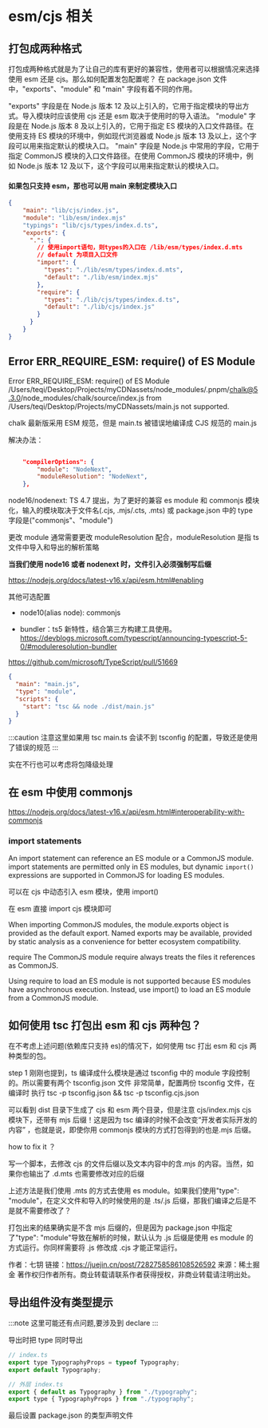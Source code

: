 # esm/cjs 相关

## 打包成两种格式

打包成两种格式就是为了让自己的库有更好的兼容性，使用者可以根据情况来选择使用 esm 还是 cjs。那么如何配置发包配置呢？
在 package.json 文件中，"exports"、"module" 和 "main" 字段有着不同的作用。

"exports" 字段是在 Node.js 版本 12 及以上引入的，它用于指定模块的导出方式。导入模块时应该使用 cjs 还是 esm 取决于使用时的导入语法。
"module" 字段是在 Node.js 版本 8 及以上引入的，它用于指定 ES 模块的入口文件路径。在使用支持 ES 模块的环境中，例如现代浏览器或 Node.js 版本 13 及以上，这个字段可以用来指定默认的模块入口。
"main" 字段是 Node.js 中常用的字段，它用于指定 CommonJS 模块的入口文件路径。在使用 CommonJS 模块的环境中，例如 Node.js 版本 12 及以下，这个字段可以用来指定默认的模块入口。

#### 如果包只支持 esm，那也可以用 main 来制定模块入口

```json title="package.json"
{
    "main": "lib/cjs/index.js",
    "module": "lib/esm/index.mjs"
    "typings": "lib/cjs/types/index.d.ts",
    "exports": {
      ".": {
        // 使用import语句，则types的入口在 /lib/esm/types/index.d.mts
        // default 为项目入口文件
        "import": {
          "types": "./lib/esm/types/index.d.mts",
          "default": "./lib/esm/index.mjs"
        },
        "require": {
          "types": "./lib/cjs/types/index.d.ts",
          "default": "./lib/cjs/index.js"
        }
      }
    }
}


```

## Error ERR_REQUIRE_ESM: require() of ES Module

Error ERR_REQUIRE_ESM: require() of ES Module /Users/teqi/Desktop/Projects/myCDNassets/node_modules/.pnpm/chalk@5.3.0/node_modules/chalk/source/index.js from /Users/teqi/Desktop/Projects/myCDNassets/main.js not supported.

chalk 最新版采用 ESM 规范，但是 main.ts 被错误地编译成 CJS 规范的 main.js

解决办法：

```json title="tsconfig.json"

    "compilerOptions": {
        "module": "NodeNext",
        "moduleResolution": "NodeNext",
    },

```

node16/nodenext: TS 4.7 提出，为了更好的兼容 es module 和 commonjs 模块化，输入的模块取决于文件名(.cjs, .mjs/.cts, .mts) 或 package.json 中的 type 字段是("commonjs"、"module")

更改 module 通常需要更改 moduleResolution 配合，moduleResolution 是指 ts 文件中导入和导出的解析策略

**当我们使用 node16 或者 nodenext 时，文件引入必须强制写后缀**

https://nodejs.org/docs/latest-v16.x/api/esm.html#enabling

其他可选配置

- node10(alias node): commonjs

- bundler：ts5 新特性，结合第三方构建工具使用。
  https://devblogs.microsoft.com/typescript/announcing-typescript-5-0/#moduleresolution-bundler

https://github.com/microsoft/TypeScript/pull/51669

```json title="package.json"
{
  "main": "main.js",
  "type": "module",
  "scripts": {
    "start": "tsc && node ./dist/main.js"
  }
}
```

:::caution
注意这里如果用 tsc main.ts 会读不到 tsconfig 的配置，导致还是使用了错误的规范
:::

实在不行也可以考虑将包降级处理

## 在 esm 中使用 commonjs

https://nodejs.org/docs/latest-v16.x/api/esm.html#interoperability-with-commonjs

### import statements

An import statement can reference an ES module or a CommonJS module.
import statements are permitted only in ES modules,
but dynamic `import()` expressions are supported in CommonJS for loading ES modules.

可以在 cjs 中动态引入 esm 模块，使用 import()

在 esm 直接 import cjs 模块即可

When importing CommonJS modules, the module.exports object is provided as the default export. Named exports may be available, provided by static analysis as a convenience for better ecosystem compatibility.

require
The CommonJS module require always treats the files it references as CommonJS.

Using require to load an ES module is not supported because ES modules have asynchronous execution. Instead, use import() to load an ES module from a CommonJS module.

## 如何使用 tsc 打包出 esm 和 cjs 两种包？

在不考虑上述问题(依赖库只支持 es)的情况下，如何使用 tsc 打出 esm 和 cjs 两种类型的包。

step 1
刚刚也提到，ts 编译成什么模块是通过 tsconfig 中的 module 字段控制的。所以需要有两个 tsconfig.json 文件
非常简单，配置两份 tsconfig 文件，在编译时 执行
tsc -p tsconfig.json && tsc -p tsconfig.cjs.json

可以看到 dist 目录下生成了 cjs 和 esm 两个目录，但是注意 cjs/index.mjs cjs 模块下，还带有 mjs 后缀！这是因为 tsc 编译的时候不会改变“开发者实际开发的内容” ，也就是说，即使你用 commonjs 模块的方式打包得到的也是.mjs 后缀。

how to fix it ？

写一个脚本，去修改 cjs 的文件后缀以及文本内容中的含.mjs 的内容。当然，如果你也输出了 .d.mts 也需要修改对应的后缀

上述方法是我们使用 .mts 的方式去使用 es module。如果我们使用"type": "module"，在定义文件和导入的时候使用的是 .ts/.js 后缀，那我们编译之后是不是就不需要修改了？

打包出来的结果确实是不含 mjs 后缀的，但是因为 package.json 中指定了"type": "module"导致在解析的时候，默认认为 .js 后缀是使用 es module 的方式运行。你同样需要将 .js 修改成 .cjs 才能正常运行。

作者：七钥
链接：https://juejin.cn/post/7282758586108526592
来源：稀土掘金
著作权归作者所有。商业转载请联系作者获得授权，非商业转载请注明出处。

## 导出组件没有类型提示

:::note
这里可能还有点问题,要涉及到 declare
:::

导出时把 type 同时导出

```js
// index.ts
export type TypographyProps = typeof Typography;
export default Typography;
```

```js
// 外层 index.ts
export { default as Typography } from "./typography";
export type { TypographyProps } from "./typography";
```

最后设置 package.json 的类型声明文件
